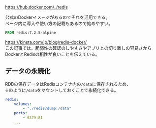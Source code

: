 https://hub.docker.com/_/redis

公式のDockerイメージがあるのでそれを活用できる。  
ページ内に導入や使い方の記載もあるので始めやすい。
```dockerfile
FROM redis:7.2.5-alpine
```

https://kinsta.com/jp/blog/redis-docker/  
この記事では、脆弱性の確認のしやすさやアプリとの切り離しの容易さから  
DockerとRedisの相性が良いことを伝えている。

## データの永続化
RDBの保存データはRedisコンテナ内の`/data`に保存されるため、  
↓のように`/data`をマウントしておくことで永続化できる。
```yaml
redis:
	volumes:
		- "./redis/dump:/data"
	ports:
		- 6379:81
	...
```
